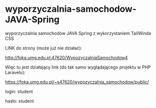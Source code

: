 # wyporzyczalnia-samochodow-JAVA-Spring
wyporzyczalnia samochodów JAVA Spring z wykorzystaniem TailWinda CSS

LINK do strony (może już nie działać):

http://foka.umg.edu.pl:47620/WypozyczalniaSamochodow4

Więc tu jest działający link (do tak samo wyglądającego projektu w PHP Laravelu):

https://foka.umg.edu.pl/~s47620/wypozyczalnia_samochodow/public/

login: student

hasło: student

